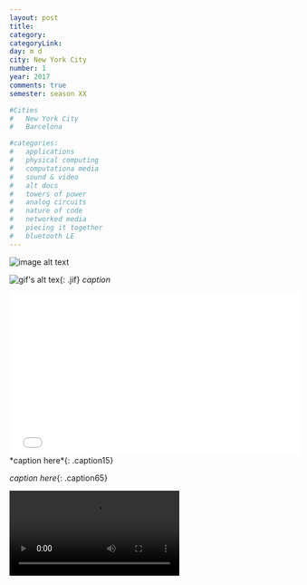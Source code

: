 ```yaml
---
layout: post
title: 
category: 
categoryLink:
day: m d
city: New York City
number: 1
year: 2017
comments: true
semester: season XX

#Cities
#	New York City
#	Barcelona

#categories:
#	applications
#	physical computing 
#	computationa media 
#	sound & video 
#	alt docs
#	towers of power 
#	analog circuits 
#	nature of code
#	networked media
#	piecing it together
#	bluetooth LE
---
```


![image alt text](/img/thumnailsBlog/)

![gif's alt tex](https://media.giphy.com/media/GNmfG2gOUaWty/giphy.gif){: .jif}
*caption*

<iframe width="512" height="288" src="videoLink" frameborder="0" allowfullscreen></iframe>
*caption here*{: .caption15}

*caption here*{: .caption65}

<video class="v_512" controls="false" autoplay="autoplay">
<source src="https://graupuche.info/video/32_7.mov" type="video/mp4" />
</video> 
